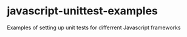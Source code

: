 # javascript-unittest-examples
Examples of setting up unit tests for differrent Javascript frameworks

